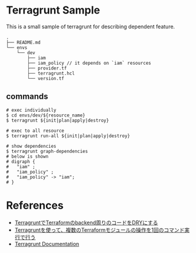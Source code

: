 # Terragrunt Sample
This is a small sample of terragrunt for describing dependent feature.

```
.
├── README.md
└── envs
    └── dev
        ├── iam
        ├── iam_policy // it depends on `iam` resources
        ├── provider.tf
        ├── terragrunt.hcl
        └── version.tf
```

## commands

```
# exec individually
$ cd envs/dev/${resource_name}
$ terragrunt ${init|plan|apply|destroy}

# exec to all resource
$ terragrunt run-all ${init|plan|apply|destroy}

# show dependencies
$ terragrunt graph-dependencies
# below is shown
# digraph {
# 	"iam" ;
# 	"iam_policy" ;
# 	"iam_policy" -> "iam";
# }
```

# References
- [TerragruntでTerraformのbackend周りのコードをDRYにする](https://dev.classmethod.jp/articles/terragrunt-makes-your-terraform-backend-code-dry/)
- [Terragruntを使って、複数のTerraformモジュールの操作を1回のコマンド実行で行う](https://kazuhira-r.hatenablog.com/entry/2021/02/27/170041)
- [Terragrunt Documentation](https://terragrunt.gruntwork.io/docs/)

